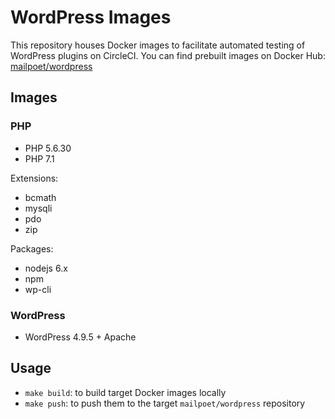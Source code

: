 # WordPress Images

This repository houses Docker images to facilitate automated testing of WordPress plugins on CircleCI.
You can find prebuilt images on Docker Hub: [mailpoet/wordpress](https://hub.docker.com/r/mailpoet/wordpress/)

## Images

### PHP

- PHP 5.6.30
- PHP 7.1

Extensions:

- bcmath
- mysqli
- pdo
- zip

Packages:

- nodejs 6.x
- npm
- wp-cli

### WordPress

- WordPress 4.9.5 + Apache

## Usage

- `make build`: to build target Docker images locally
- `make push`: to push them to the target `mailpoet/wordpress` repository
